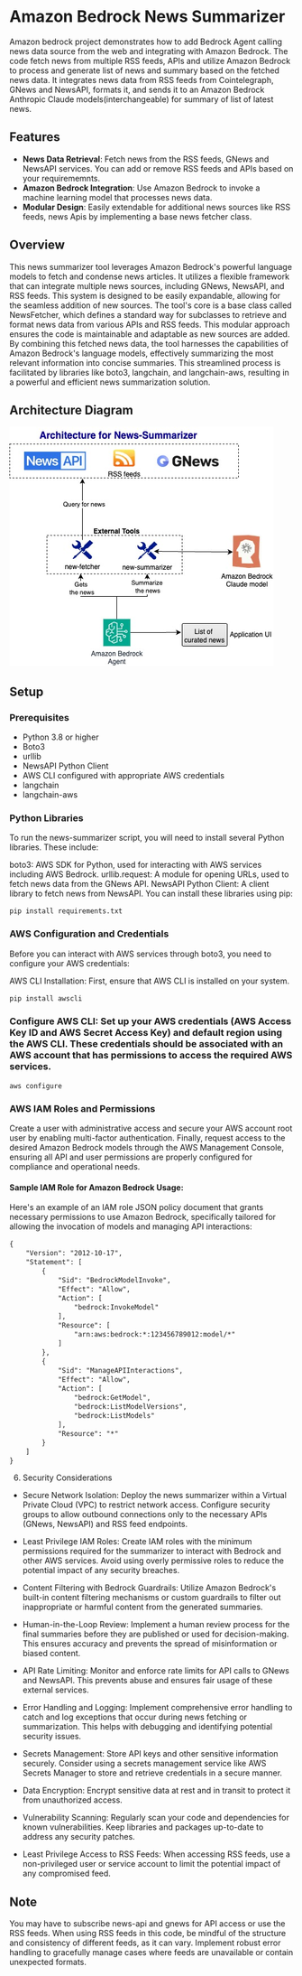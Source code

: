 # Amazon Bedrock News Summarizer

Amazon bedrock project demonstrates how to add Bedrock Agent calling news data source from the web and integrating with Amazon Bedrock. The code fetch news from multiple RSS feeds, APIs and utilize Amazon Bedrock to process and generate list of news and summary based on the fetched news data. It integrates news data from RSS feeds from Cointelegraph, GNews and NewsAPI, formats it, and sends it to an Amazon Bedrock Anthropic Claude models(interchangeable) for summary of list of latest  news.

## Features

- **News Data Retrieval**: Fetch news from the RSS feeds, GNews and NewsAPI services. You can add or remove RSS feeds and APIs based on your requirememnts.
- **Amazon Bedrock Integration**: Use Amazon Bedrock to invoke a machine learning model that processes news data.
- **Modular Design**: Easily extendable for additional news sources like RSS feeds, news Apis by implementing a base news fetcher class.

## Overview

This news summarizer tool leverages Amazon Bedrock's powerful language models to fetch and condense news articles. It utilizes a flexible framework that can integrate multiple news sources, including GNews, NewsAPI, and RSS feeds. This system is designed to be easily expandable, allowing for the seamless addition of new sources.
The tool's core is a base class called NewsFetcher, which defines a standard way for subclasses to retrieve and format news data from various APIs and RSS feeds.  This modular approach ensures the code is maintainable and adaptable as new sources are added.
By combining this fetched news data, the tool harnesses the capabilities of Amazon Bedrock's language models, effectively summarizing the most relevant information into concise summaries. This streamlined process is facilitated by libraries like boto3, langchain, and langchain-aws, resulting in a powerful and efficient news summarization solution.

## Architecture Diagram

![Architecture Diagram](https://github.com/aws-samples/amazon-bedrock-news-summarizer/blob/main/Architecture-Diagram.jpg)

## Setup

### Prerequisites

- Python 3.8 or higher
- Boto3
- urllib
- NewsAPI Python Client
- AWS CLI configured with appropriate AWS credentials
- langchain
- langchain-aws

### Python Libraries
To run the news-summarizer script, you will need to install several Python libraries. These include:

boto3: AWS SDK for Python, used for interacting with AWS services including AWS Bedrock.
urllib.request: A module for opening URLs, used to fetch news data from the GNews API.
NewsAPI Python Client: A client library to fetch news from NewsAPI.
You can install these libraries using pip:

```
pip install requirements.txt
```
### AWS Configuration and Credentials
Before you can interact with AWS services through boto3, you need to configure your AWS credentials:

AWS CLI Installation: First, ensure that AWS CLI is installed on your system.

```
pip install awscli
```


### Configure AWS CLI: Set up your AWS credentials (AWS Access Key ID and AWS Secret Access Key) and default region using the AWS CLI. These credentials should be associated with an AWS account that has permissions to access the required AWS services.

```
aws configure
```

### AWS IAM Roles and Permissions
Create a user with administrative access and secure your AWS account root user by enabling multi-factor authentication. Finally, request access to the desired Amazon Bedrock models through the AWS Management Console, ensuring all API and user permissions are properly configured for compliance and operational needs.

#### Sample IAM Role for Amazon Bedrock Usage:
Here's an example of an IAM role JSON policy document that grants necessary permissions to use Amazon Bedrock, specifically tailored for allowing the invocation of models and managing API interactions:

```
{
    "Version": "2012-10-17",
    "Statement": [
        {
            "Sid": "BedrockModelInvoke",
            "Effect": "Allow",
            "Action": [
                "bedrock:InvokeModel"
            ],
            "Resource": [
                "arn:aws:bedrock:*:123456789012:model/*"
            ]
        },
        {
            "Sid": "ManageAPIInteractions",
            "Effect": "Allow",
            "Action": [
                "bedrock:GetModel",
                "bedrock:ListModelVersions",
                "bedrock:ListModels"
            ],
            "Resource": "*"
        }
    ]
}

```


6. Security Considerations
   
* Secure Network Isolation: Deploy the news summarizer within a Virtual Private Cloud (VPC) to restrict network access. Configure security groups to allow outbound connections only to the necessary APIs (GNews, NewsAPI) and RSS feed endpoints.

* Least Privilege IAM Roles:  Create IAM roles with the minimum permissions required for the summarizer to interact with Bedrock and other AWS services. Avoid using overly permissive roles to reduce the potential impact of any security breaches.

* Content Filtering with Bedrock Guardrails: Utilize Amazon Bedrock's built-in content filtering mechanisms or custom guardrails to filter out inappropriate or harmful content from the generated summaries.

* Human-in-the-Loop Review: Implement a human review process for the final summaries before they are published or used for decision-making. This ensures accuracy and prevents the spread of misinformation or biased content.
* API Rate Limiting: Monitor and enforce rate limits for API calls to GNews and NewsAPI. This prevents abuse and ensures fair usage of these external services.

* Error Handling and Logging: Implement comprehensive error handling to catch and log exceptions that occur during news fetching or summarization. This helps with debugging and identifying potential security issues.

* Secrets Management: Store API keys and other sensitive information securely. Consider using a secrets management service like AWS Secrets Manager to store and retrieve credentials in a secure manner.

* Data Encryption: Encrypt sensitive data at rest and in transit to protect it from unauthorized access.

* Vulnerability Scanning: Regularly scan your code and dependencies for known vulnerabilities. Keep libraries and packages up-to-date to address any security patches.

* Least Privilege Access to RSS Feeds: When accessing RSS feeds, use a non-privileged user or service account to limit the potential impact of any compromised feed.


## Note
You may have to subscribe news-api and gnews for API access or use the RSS feeds. When using RSS feeds in this code, be mindful of the structure and consistency of different feeds, as it can vary. Implement robust error handling to gracefully manage cases where feeds are unavailable or contain unexpected formats.















